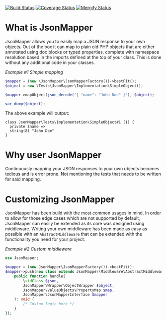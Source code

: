[![Build Status](https://api.travis-ci.com/DannyvdSluijs/JsonMapper.svg?branch=master)](https://travis-ci.com/DannyvdSluijs/JsonMapper) 
[![Coverage Status](https://coveralls.io/repos/github/DannyvdSluijs/JsonMapper/badge.svg)](https://coveralls.io/github/DannyvdSluijs/JsonMapper) 
[![Mergify Status](https://img.shields.io/endpoint.svg?url=https://dashboard.mergify.io/badges/DannyvdSluijs/JsonMapper&style=flat)](https://mergify.io)

# What is JsonMapper
JsonMapper allows you to easily map a JSON response to your own objects. Out of the box it can map to plain old PHP 
objects that are either annotated using doc blocks or typed properties, complete with namespace resolution based in 
the imports defined at the top of your class. This is done without any additional code in your classes.

_Example #1 Simple mapping_
```php
$mapper = (new \JsonMapper\JsonMapperFactory())->bestFit();
$object = new \Tests\JsonMapper\Implementation\SimpleObject();

$mapper->mapObject(json_decode('{ "name": "John Doe" }'), $object);

var_dump($object);
```
The above example will output:
```text
class JsonMapper\Tests\Implementation\SimpleObject#1 (1) {
  private $name =>
  string(8) "John Doe"
}
```  

# Why user JsonMapper
Continuously mapping your JSON responses to your own objects becomes tedious and is error prone. Not mentioning the
tests that needs to be written for said mapping.

# Customizing JsonMapper
JsonMapper has been build with the most common usages in mind. In order to allow for those edge cases which are not 
supported by default, JsonMapper can easily be extended as its core was designed using middleware. Writing your own 
middleware has been made as easy as possible with an `AbstractMiddleware` that can be extended with the functionality 
you need for your project.

_Example #2 Custom middleware_
```php
use JsonMapper;

$mapper = (new JsonMapper\JsonMapperFactory())->bestFit();
$mapper->push(new class extends JsonMapper\Middleware\AbstractMiddleware {
    public function handle(
        \stdClass $json,
        JsonMapper\Wrapper\ObjectWrapper $object,
        JsonMapper\ValueObjects\PropertyMap $map,
        JsonMapper\JsonMapperInterface $mapper
    ): void {
        /* Custom logic here */
    }
});
```
